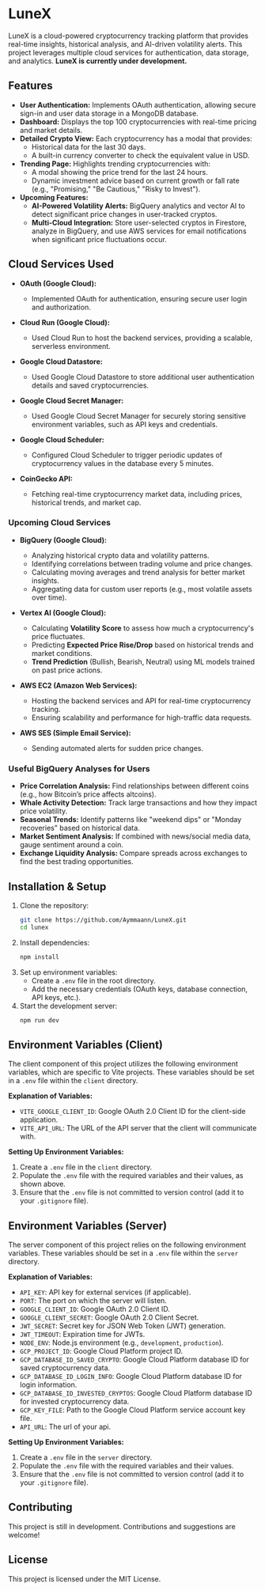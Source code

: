 # LuneX

LuneX is a cloud-powered cryptocurrency tracking platform that provides real-time insights, historical analysis, and AI-driven volatility alerts. This project leverages multiple cloud services for authentication, data storage, and analytics. **LuneX is currently under development.**

## Features

- **User Authentication:** Implements OAuth authentication, allowing secure sign-in and user data storage in a MongoDB database.
- **Dashboard:** Displays the top 100 cryptocurrencies with real-time pricing and market details.
- **Detailed Crypto View:** Each cryptocurrency has a modal that provides:
  - Historical data for the last 30 days.
  - A built-in currency converter to check the equivalent value in USD.
- **Trending Page:** Highlights trending cryptocurrencies with:
  - A modal showing the price trend for the last 24 hours.
  - Dynamic investment advice based on current growth or fall rate (e.g., "Promising," "Be Cautious," "Risky to Invest").
- **Upcoming Features:**
  - **AI-Powered Volatility Alerts:** BigQuery analytics and vector AI to detect significant price changes in user-tracked cryptos.
  - **Multi-Cloud Integration:** Store user-selected cryptos in Firestore, analyze in BigQuery, and use AWS services for email notifications when significant price fluctuations occur.

 
## Cloud Services Used

- **OAuth (Google Cloud):**  
  - Implemented OAuth for authentication, ensuring secure user login and authorization.
  
- **Cloud Run (Google Cloud):**  
  - Used Cloud Run to host the backend services, providing a scalable, serverless environment.
  
- **Google Cloud Datastore:**  
  - Used Google Cloud Datastore to store additional user authentication details and saved cryptocurrencies.

- **Google Cloud Secret Manager:**  
  - Used Google Cloud Secret Manager for securely storing sensitive environment variables, such as API keys and credentials.

- **Google Cloud Scheduler:**  
  - Configured Cloud Scheduler to trigger periodic updates of cryptocurrency values in the database every 5 minutes.

- **CoinGecko API:**  
  - Fetching real-time cryptocurrency market data, including prices, historical trends, and market cap.



### Upcoming Cloud Services

- **BigQuery (Google Cloud):**  
  - Analyzing historical crypto data and volatility patterns.  
  - Identifying correlations between trading volume and price changes.  
  - Calculating moving averages and trend analysis for better market insights.  
  - Aggregating data for custom user reports (e.g., most volatile assets over time).  

- **Vertex AI (Google Cloud):**  
  - Calculating **Volatility Score** to assess how much a cryptocurrency's price fluctuates.  
  - Predicting **Expected Price Rise/Drop** based on historical trends and market conditions.  
  - **Trend Prediction** (Bullish, Bearish, Neutral) using ML models trained on past price actions.  

- **AWS EC2 (Amazon Web Services):**  
  - Hosting the backend services and API for real-time cryptocurrency tracking.  
  - Ensuring scalability and performance for high-traffic data requests.  

- **AWS SES (Simple Email Service):**  
  - Sending automated alerts for sudden price changes.  

### Useful BigQuery Analyses for Users  

- **Price Correlation Analysis:** Find relationships between different coins (e.g., how Bitcoin’s price affects altcoins).  
- **Whale Activity Detection:** Track large transactions and how they impact price volatility.  
- **Seasonal Trends:** Identify patterns like "weekend dips" or "Monday recoveries" based on historical data.  
- **Market Sentiment Analysis:** If combined with news/social media data, gauge sentiment around a coin.  
- **Exchange Liquidity Analysis:** Compare spreads across exchanges to find the best trading opportunities.  

## Installation & Setup

1. Clone the repository:
   ```bash
   git clone https://github.com/Aymmaann/LuneX.git
   cd lunex
   ```
2. Install dependencies:
   ```bash
   npm install
   ```
3. Set up environment variables:
   - Create a `.env` file in the root directory.
   - Add the necessary credentials (OAuth keys, database connection, API keys, etc.).
4. Start the development server:
   ```bash
   npm run dev
   ```

## Environment Variables (Client)

The client component of this project utilizes the following environment variables, which are specific to Vite projects. These variables should be set in a `.env` file within the `client` directory.

**Explanation of Variables:**

* `VITE_GOOGLE_CLIENT_ID`: Google OAuth 2.0 Client ID for the client-side application.
* `VITE_API_URL`: The URL of the API server that the client will communicate with.

**Setting Up Environment Variables:**

1.  Create a `.env` file in the `client` directory.
2.  Populate the `.env` file with the required variables and their values, as shown above.
3.  Ensure that the `.env` file is not committed to version control (add it to your `.gitignore` file).

## Environment Variables (Server)

The server component of this project relies on the following environment variables. These variables should be set in a `.env` file within the `server` directory.

**Explanation of Variables:**

* `API_KEY`: API key for external services (if applicable).
* `PORT`: The port on which the server will listen.
* `GOOGLE_CLIENT_ID`: Google OAuth 2.0 Client ID.
* `GOOGLE_CLIENT_SECRET`: Google OAuth 2.0 Client Secret.
* `JWT_SECRET`: Secret key for JSON Web Token (JWT) generation.
* `JWT_TIMEOUT`: Expiration time for JWTs.
* `NODE_ENV`: Node.js environment (e.g., `development`, `production`).
* `GCP_PROJECT_ID`: Google Cloud Platform project ID.
* `GCP_DATABASE_ID_SAVED_CRYPTO`: Google Cloud Platform database ID for saved cryptocurrency data.
* `GCP_DATABASE_ID_LOGIN_INFO`: Google Cloud Platform database ID for login information.
* `GCP_DATABASE_ID_INVESTED_CRYPTOS`: Google Cloud Platform database ID for invested cryptocurrency data.
* `GCP_KEY_FILE`: Path to the Google Cloud Platform service account key file.
* `API_URL`: The url of your api.

**Setting Up Environment Variables:**

1.  Create a `.env` file in the `server` directory.
2.  Populate the `.env` file with the required variables and their values.
3.  Ensure that the `.env` file is not committed to version control (add it to your `.gitignore` file). 

## Contributing
This project is still in development. Contributions and suggestions are welcome!

## License
This project is licensed under the MIT License.
